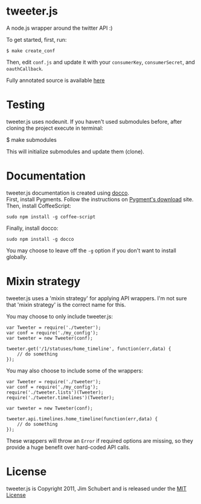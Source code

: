# tweeter.js
A node.js wrapper around the twitter API :)

To get started, first, run:

    $ make create_conf

Then, edit `conf.js` and update it with your `consumerKey`, `consumerSecret`, and `oauthCallback`.

Fully annotated source is available [here](http://jimschubert.github.com/tweeter.js/tweeter.html)

# Testing
tweeter.js uses nodeunit.  If you haven't used submodules before, after cloning the project execute in terminal:

   $ make submodules

This will initialize submodules and update them (clone).

# Documentation
tweeter.js documentation is created using [docco](https://github.com/jashkenas/docco).  
First, install Pygments. Follow the instructions on [Pygment's download](http://pygments.org/download/) site.
Then, install CoffeeScript:

    sudo npm install -g coffee-script

Finally, install docco:

    sudo npm install -g docco

You may choose to leave off the `-g` option if you don't want to install globally.

# Mixin strategy
tweeter.js uses a 'mixin strategy' for applying API wrappers. I'm not sure that 'mixin strategy' is the correct name for this.

You may choose to only include tweeter.js:

    var Tweeter = require('./tweeter');
    var conf = require('./my_config');
    var tweeter = new Tweeter(conf);

    tweeter.get('/1/statuses/home_timeline', function(err,data) {
        // do something
    });

You may also choose to include some of the wrappers:

    var Tweeter = require('./tweeter');
    var conf = require('./my_config');
    require('./tweeter.lists')(Tweeter);
    require('./tweeter.timelines')(Tweeter);

    var tweeter = new Tweeter(conf);

    tweeter.api.timelines.home_timeline(function(err,data) {
        // do something
    });

These wrappers will throw an `Error` if required options are missing, so they provide a huge benefit over hard-coded API calls.

# License

tweeter.js is Copyright 2011, Jim Schubert and is released under the [MIT License](http://bit.ly/mit-license)
